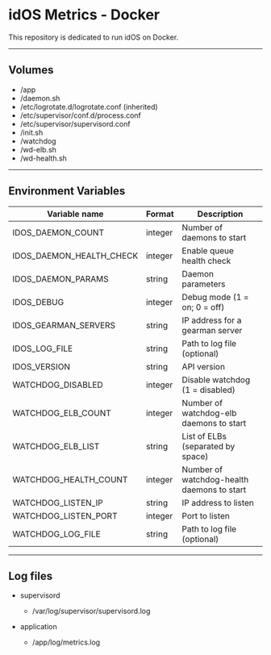# idOS Metrics - Docker

This repository is dedicated to run idOS on Docker.

***

## Volumes

* /app
* /daemon.sh
* /etc/logrotate.d/logrotate.conf (inherited)
* /etc/supervisor/conf.d/process.conf
* /etc/supervisor/supervisord.conf
* /init.sh
* /watchdog
* /wd-elb.sh
* /wd-health.sh

***

## Environment Variables

Variable name            | Format  | Description
-------------------------|---------|------------
IDOS_DAEMON_COUNT        | integer | Number of daemons to start
IDOS_DAEMON_HEALTH_CHECK | integer | Enable queue health check
IDOS_DAEMON_PARAMS       | string  | Daemon parameters
IDOS_DEBUG               | integer | Debug mode (1 = on; 0 = off)
IDOS_GEARMAN_SERVERS     | string  | IP address for a gearman server
IDOS_LOG_FILE            | string  | Path to log file (optional)
IDOS_VERSION             | string  | API version
WATCHDOG_DISABLED        | integer | Disable watchdog (1 = disabled)
WATCHDOG_ELB_COUNT       | integer | Number of watchdog-elb daemons to start
WATCHDOG_ELB_LIST        | string  | List of ELBs (separated by space)
WATCHDOG_HEALTH_COUNT    | integer | Number of watchdog-health daemons to start
WATCHDOG_LISTEN_IP       | string  | IP address to listen
WATCHDOG_LISTEN_PORT     | integer | Port to listen
WATCHDOG_LOG_FILE        | string  | Path to log file (optional)

***

## Log files

+ supervisord
    * /var/log/supervisor/supervisord.log

+ application
    * /app/log/metrics.log
